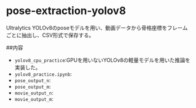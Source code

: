 # pose-extraction-yolov8
Ultralytics YOLOv8のposeモデルを用い、動画データから骨格座標をフレームごとに抽出し、CSV形式で保存する。

##内容
- `yolov8_cpu_practice`:GPUを用いないYOLOv8の軽量モデルを用いた推論を実装した。
-  `yolov8_practice.ipynb`:
-  `pose_output_n`:
-  `pose_output_m`:
-  `movie_output_n`:
-  `movie_output_m`:
